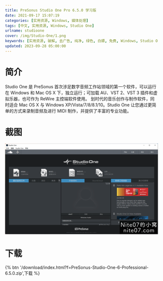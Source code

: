 ```yaml
---
title: PreSonus Studio One Pro 6.5.0 学习版
date: 2021-09-17 15:07:19
categories: [实用资源, Windows, 媒体处理]
tags: [中文, 实用资源, Windows, Studio One]
urlname: studioone
cover: /img/Studio-One/1.png
keywords: [实用资源, 破解, 去广告, 纯净, 绿色, 白嫖, 免费, Windows, Studio One]
updated: 2023-09-28 05:00:00
---
```


# 简介

Studio One 是 PreSonus 首次涉足数字音频工作站领域的第一个软件，可以运行在 Windows 和 Mac OS X 下，独立运行；可加载 AU、VST 2、VST 3 插件和虚拟乐器，也可作为 ReWire 主控端软件使用。
划时代的音乐创作与制作软件，同时适合 Mac OS X 与 Windows XP/Vista/7/8/8.1/10。Studio One 让您通过更简单的方式来录制音频及进行 MIDI 制作，并提供了丰富的专业功能。

# 截图

![](/img/Studio-One/2.png)

# 下载

{% btn '/download/index.html?f=PreSonus-Studio-One-6-Professional-6.5.0.zip',下载 %}
